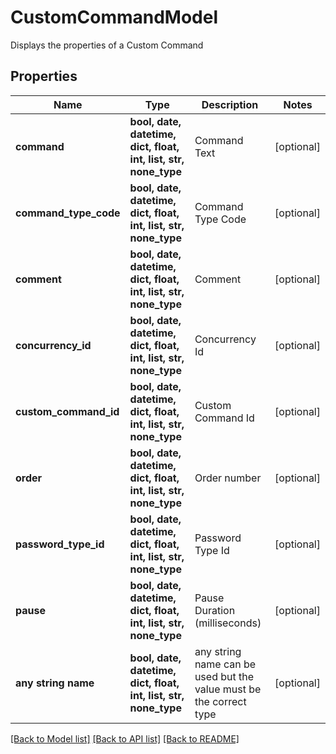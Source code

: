 # CustomCommandModel

Displays the properties of a Custom Command

## Properties
Name | Type | Description | Notes
------------ | ------------- | ------------- | -------------
**command** | **bool, date, datetime, dict, float, int, list, str, none_type** | Command Text | [optional] 
**command_type_code** | **bool, date, datetime, dict, float, int, list, str, none_type** | Command Type Code | [optional] 
**comment** | **bool, date, datetime, dict, float, int, list, str, none_type** | Comment | [optional] 
**concurrency_id** | **bool, date, datetime, dict, float, int, list, str, none_type** | Concurrency Id | [optional] 
**custom_command_id** | **bool, date, datetime, dict, float, int, list, str, none_type** | Custom Command Id | [optional] 
**order** | **bool, date, datetime, dict, float, int, list, str, none_type** | Order number | [optional] 
**password_type_id** | **bool, date, datetime, dict, float, int, list, str, none_type** | Password Type Id | [optional] 
**pause** | **bool, date, datetime, dict, float, int, list, str, none_type** | Pause Duration (milliseconds) | [optional] 
**any string name** | **bool, date, datetime, dict, float, int, list, str, none_type** | any string name can be used but the value must be the correct type | [optional]

[[Back to Model list]](../README.md#documentation-for-models) [[Back to API list]](../README.md#documentation-for-api-endpoints) [[Back to README]](../README.md)


